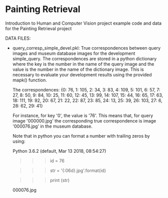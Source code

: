 # Painting Retrieval


Introduction to Human and Computer Vision project example code and data for the Painting Retrieval project



DATA FILES:
- query_corresp_simple_devel.pkl: True correspondences between query images and museum database images for the development simple_query. The correspondences are stored in a python dictionary where the key is the number in the name of the query image and the value is the number in the name of the dictionary image. This is necessary to evaluate your development results using the provided mapk() function.

  The correspondences:
  {0: 76, 1: 105, 2: 34, 3: 83, 4: 109, 5: 101, 6: 57, 7: 27, 8: 50, 9: 84, 10: 25, 11: 60, 12: 45, 13: 99, 14: 107, 15: 44, 16: 65, 17: 63, 18: 111, 19: 92, 20: 67, 21: 22, 22: 87, 23: 85, 24: 13, 25: 39, 26: 103, 27: 6, 28: 62, 29: 41}

  For instance, for key '0', the value is '76'. This means that, for query image '000000.jpg' the corresponding true correspondence is image '000076.jpg' in the museum database.

  Note that in python you can format a number with trailing zeros by using:

  Python 3.6.2 (default, Mar 13 2018, 08:54:27)

  >>> id = 76

  >>> str = '{:06d}.jpg'.format(id)

  >>> print (str)

  000076.jpg

